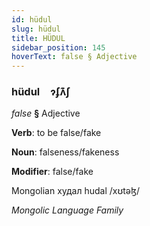 ```yaml
---
id: hüdul
slug: hüdul
title: HÜDUL
sidebar_position: 145
hoverText: false § Adjective
---
```


### hüdul&emsp;<span kind="abugida">ɂʄʌ͊ʃ</span>

*false* **§** Adjective

**Verb**: to be false/fake

**Noun**: falseness/fakeness

**Modifier**: false/fake

Mongolian худал hudal /xʊtəɮ/

*Mongolic Language Family*